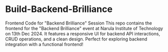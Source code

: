 # Build-Backend-Brilliance
Frontend Code for "Backend Brilliance" Session This repo contains the frontend for the "Backend Brilliance" event at Narula Institute of Technology on 13th Dec 2024. It features a responsive UI for backend API interactions, CRUD operations, and a clean design. Perfect for exploring backend integration with a functional frontend!
